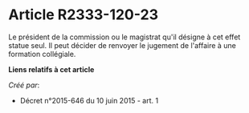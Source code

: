 # Article R2333-120-23

Le président de la commission ou le magistrat qu'il désigne à cet effet statue seul. Il peut décider de renvoyer le jugement
de l'affaire à une formation collégiale.

**Liens relatifs à cet article**

_Créé par_:

  - Décret n°2015-646 du 10 juin 2015 - art. 1
